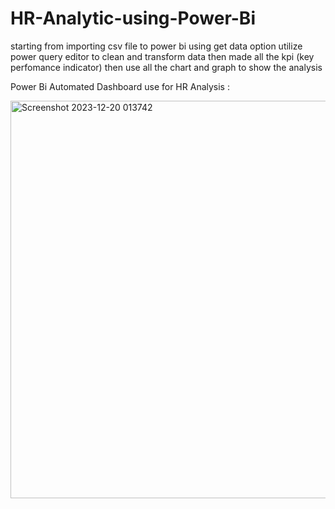 # HR-Analytic-using-Power-Bi

starting from importing csv file to power bi using get data option
utilize power query editor to clean and transform data 
then made all the kpi (key perfomance indicator)
then use all the chart and graph to show the analysis 

Power Bi Automated Dashboard use for HR Analysis :


<img width="636" alt="Screenshot 2023-12-20 013742" src="https://github.com/user-attachments/assets/b145a9b2-3b26-488d-ab2c-3319ccaf3d64">
